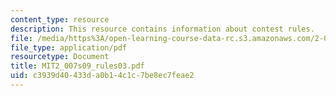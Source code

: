 ```yaml
---
content_type: resource
description: This resource contains information about contest rules.
file: /media/https%3A/open-learning-course-data-rc.s3.amazonaws.com/2-007-design-and-manufacturing-i-spring-2009/c3939d40433da0b14c1c7be8ec7feae2_MIT2_007s09_rules03.pdf
file_type: application/pdf
resourcetype: Document
title: MIT2_007s09_rules03.pdf
uid: c3939d40-433d-a0b1-4c1c-7be8ec7feae2
---
```

